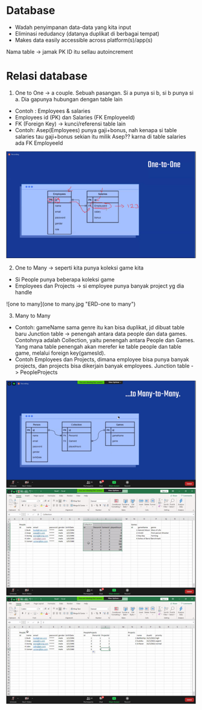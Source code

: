 # Database
- Wadah penyimpanan data-data yang kita input
- Eliminasi redudancy (datanya duplikat di berbagai tempat)
- Makes data easily accessible across platform(s)/app(s)

Nama table -> jamak
PK ID itu sellau autoincrement

# Relasi database
1. One to One -> a couple. Sebuah pasangan. Si a punya si b, si b punya si a. Dia gapunya hubungan dengan table lain
- Contoh : Employees & salaries
- Employees id (PK) dan Salaries (FK EmployeeId)
- FK (Foreign Key) -> kunci/referensi table lain
- Contoh: Asep(Employees) punya gaji+bonus, nah kenapa si table salaries tau gaji+bonus sekian itu milik Asep?? karna di table salaries ada FK EmployeeId

![one to one](one-to-one.jpg "ERD-one to one")

2. One to Many -> seperti kita punya koleksi game kita
- Si People punya beberapa koleksi game
- Employees dan Projects -> si employee punya banyak project yg dia handle

![one to many](one to many.jpg "ERD-one to many")

3. Many to Many
- Contoh: gameName sama genre itu kan bisa duplikat, jd dibuat table baru
Junction table -> penengah antara data people dan data games. Contohnya adalah Collection, yaitu penengah antara People dan Games.
Yang mana table penengah akan merefer ke table people dan table game, melalui foreign key(gamesId).
- Contoh Employees dan Projects, dimana employee bisa punya banyak projects, dan projects bisa dikerjain banyak employees.
Junction table -> PeopleProjects

![many to many-1](many-to-many.jpg "ERD-many to many")
![many to many-2](many-to-many2.jpg "ERD-many to many")
![many to many-3](many-to-many3.jpg "ERD-many to many")
